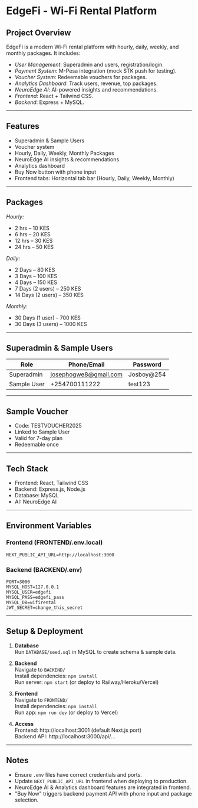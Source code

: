# EdgeFi - Wi-Fi Rental Platform

## Project Overview
EdgeFi is a modern Wi-Fi rental platform with hourly, daily, weekly, and monthly packages. It includes:

- *User Management*: Superadmin and users, registration/login.
- *Payment System*: M-Pesa integration (mock STK push for testing).
- *Voucher System*: Redeemable vouchers for packages.
- *Analytics Dashboard*: Track users, revenue, top packages.
- *NeuroEdge AI*: AI-powered insights and recommendations.
- *Frontend*: React + Tailwind CSS.
- *Backend*: Express + MySQL.

---

## Features

- Superadmin & Sample Users  
- Voucher system  
- Hourly, Daily, Weekly, Monthly Packages  
- NeuroEdge AI insights & recommendations  
- Analytics dashboard  
- Buy Now button with phone input  
- Frontend tabs: Horizontal tab bar (Hourly, Daily, Weekly, Monthly)

---

## Packages

*Hourly:*
- 2 hrs – 10 KES
- 6 hrs – 20 KES
- 12 hrs – 30 KES
- 24 hrs – 50 KES

*Daily:*
- 2 Days – 80 KES
- 3 Days – 100 KES
- 4 Days – 150 KES
- 7 Days (2 users) – 250 KES
- 14 Days (2 users) – 350 KES

*Monthly:*
- 30 Days (1 user) – 700 KES
- 30 Days (3 users) – 1000 KES

---

## Superadmin & Sample Users

| Role        | Phone/Email               | Password      |
|------------ |-------------------------- |--------------|
| Superadmin  | josephogwe8@gmail.com     | Josboy@254   |
| Sample User | +254700111222             | test123      |

---

## Sample Voucher

- Code: TESTVOUCHER2025  
- Linked to Sample User  
- Valid for 7-day plan  
- Redeemable once  

---

## Tech Stack

- Frontend: React, Tailwind CSS  
- Backend: Express.js, Node.js  
- Database: MySQL  
- AI: NeuroEdge AI  

---

## Environment Variables

### Frontend (FRONTEND/.env.local)
```env
NEXT_PUBLIC_API_URL=http://localhost:3000
```

### Backend (BACKEND/.env)
```env
PORT=3000
MYSQL_HOST=127.0.0.1
MYSQL_USER=edgefi
MYSQL_PASS=edgefi_pass
MYSQL_DB=wifirental
JWT_SECRET=change_this_secret
```

---

## Setup & Deployment

1. **Database**  
Run `DATABASE/seed.sql` in MySQL to create schema & sample data.

2. **Backend**  
Navigate to `BACKEND/`  
Install dependencies: `npm install`  
Run server: `npm start` (or deploy to Railway/Heroku/Vercel)

3. **Frontend**  
Navigate to `FRONTEND/`  
Install dependencies: `npm install`  
Run app: `npm run dev` (or deploy to Vercel)

4. **Access**  
Frontend: http://localhost:3001 (default Next.js port)  
Backend API: http://localhost:3000/api/...  

---

## Notes

- Ensure `.env` files have correct credentials and ports.  
- Update `NEXT_PUBLIC_API_URL` in frontend when deploying to production.  
- NeuroEdge AI & Analytics dashboard features are integrated in frontend.  
- "Buy Now" triggers backend payment API with phone input and package selection.  
